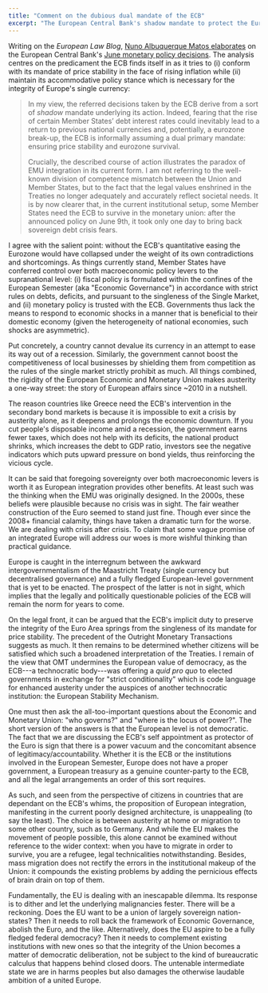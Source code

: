 ```yaml
---
title: "Comment on the dubious dual mandate of the ECB"
excerpt: "The European Central Bank's shadow mandate to protect the Euro reveals underlying flaws."
---
```


Writing on the _European Law Blog_, [Nuno Albuquerque Matos
elaborates](https://europeanlawblog.eu/2022/06/23/the-dual-primary-mandate-of-the-european-central-bank-between-inflation-and-eurozone-survival/)
on the European Central Bank's [June monetary policy
decisions](https://www.ecb.europa.eu/press/pr/date/2022/html/ecb.mp220609~122666c272.en.html).
The analysis centres on the predicament the ECB finds itself in as it
tries to (i) conform with its mandate of price stability in the face of
rising inflation while (ii) maintain its accommodative policy stance
which is necessary for the integrity of Europe's single currency:

> In my view, the referred decisions taken by the ECB derive from a sort
> of _shadow_ mandate underlying its action.  Indeed, fearing that the
> rise of certain Member States’ debt interest rates could inevitably
> lead to a return to previous national currencies and, potentially, a
> eurozone break-up, the ECB is informally assuming a dual primary
> mandate: ensuring price stability and eurozone survival.
> 
> Crucially, the described course of action illustrates the paradox of
> EMU integration in its current form.  I am not referring to the
> well-known division of competence mismatch between the Union and
> Member States, but to the fact that the legal values enshrined in the
> Treaties no longer adequately and accurately reflect societal needs.
> It is by now clearer that, in the current institutional setup, some
> Member States need the ECB to survive in the monetary union: after the
> announced policy on June 9th, it took only one day to bring back
> sovereign debt crisis fears.

I agree with the salient point: without the ECB's quantitative easing
the Eurozone would have collapsed under the weight of its own
contradictions and shortcomings.  As things currently stand, Member
States have conferred control over both macroeconomic policy levers to
the supranational level: (i) fiscal policy is formulated within the
confines of the European Semester (aka "Economic Governance") in
accordance with strict rules on debts, deficits, and pursuant to the
singleness of the Single Market, and (ii) monetary policy is trusted
with the ECB.  Governments thus lack the means to respond to economic
shocks in a manner that is beneficial to their domestic economy (given
the heterogeneity of national economies, such shocks are asymmetric).

Put concretely, a country cannot devalue its currency in an attempt to
ease its way out of a recession.  Similarly, the government cannot boost
the competitiveness of local businesses by shielding them from
competition as the rules of the single market strictly prohibit as much.
All things combined, the rigidity of the European Economic and Monetary
Union makes austerity a one-way street: the story of European affairs
since ~2010 in a nutshell.

The reason countries like Greece need the ECB's intervention in the
secondary bond markets is because it is impossible to exit a crisis by
austerity alone, as it deepens and prolongs the economic downturn.  If
you cut people's disposable income amid a recession, the government
earns fewer taxes, which does not help with its deficits, the national
product shrinks, which increases the debt to GDP ratio, investors see
the negative indicators which puts upward pressure on bond yields, thus
reinforcing the vicious cycle.

It can be said that foregoing sovereignty over both macroeconomic levers
is worth it as European integration provides other benefits.  At least
such was the thinking when the EMU was originally designed.  In the
2000s, these beliefs were plausible because no crisis was in sight.  The
fair weather construction of the Euro seemed to stand just fine.  Though
ever since the 2008+ financial calamity, things have taken a dramatic
turn for the worse.  We are dealing with crisis after crisis.  To claim
that some vague promise of an integrated Europe will address our woes is
more wishful thinking than practical guidance.

Europe is caught in the interregnum between the awkward
intergovernmentalism of the Maastricht Treaty (single currency but
decentralised governance) and a fully fledged European-level government
that is yet to be enacted.  The prospect of the latter is not in sight,
which implies that the legally and politically questionable policies of
the ECB will remain the norm for years to come.

On the legal front, it can be argued that the ECB's implicit duty to
preserve the integrity of the Euro Area springs from the singleness of
its mandate for price stability.  The precedent of the Outright Monetary
Transactions suggests as much.  It then remains to be determined whether
citizens will be satisfied which such a broadened interpretation of the
Treaties.  I remain of the view that OMT undermines the European value
of democracy, as the ECB---a technocratic body---was offering a _quid
pro quo_ to elected governments in exchange for "strict conditionality"
which is code language for enhanced austerity under the auspices of
another technocratic institution: the European Stability Mechanism.

One must then ask the all-too-important questions about the Economic and
Monetary Union: "who governs?" and "where is the locus of power?".  The
short version of the answers is that the European level is not
democratic.  The fact that we are discussing the ECB's self appointment
as protector of the Euro is sign that there is a power vacuum and the
concomitant absence of legitimacy/accountability.  Whether it is the ECB
or the institutions involved in the European Semester, Europe does not
have a proper government, a European treasury as a genuine counter-party
to the ECB, and all the legal arrangements an order of this sort
requires.

As such, and seen from the perspective of citizens in countries that are
dependant on the ECB's whims, the proposition of European integration,
manifesting in the current poorly designed architecture, is unappealing
(to say the least).  The choice is between austerity at home or
migration to some other country, such as to Germany.  And while the EU
makes the movement of people possible, this alone cannot be examined
without reference to the wider context: when you have to migrate in
order to survive, you are a refugee, legal technicalities
notwithstanding.  Besides, mass migration does not rectify the errors in
the institutional makeup of the Union: it compounds the existing
problems by adding the pernicious effects of brain drain on top of them.

Fundamentally, the EU is dealing with an inescapable dilemma.  Its
response is to dither and let the underlying malignancies fester.  There
will be a reckoning.  Does the EU want to be a union of largely
sovereign nation-states?  Then it needs to roll back the framework of
Economic Governance, abolish the Euro, and the like.  Alternatively,
does the EU aspire to be a fully fledged federal democracy?  Then it
needs to complement existing institutions with new ones so that the
integrity of the Union becomes a matter of democratic deliberation, not
be subject to the kind of bureaucratic calculus that happens behind
closed doors.  The untenable intermediate state we are in harms peoples
but also damages the otherwise laudable ambition of a united Europe.
